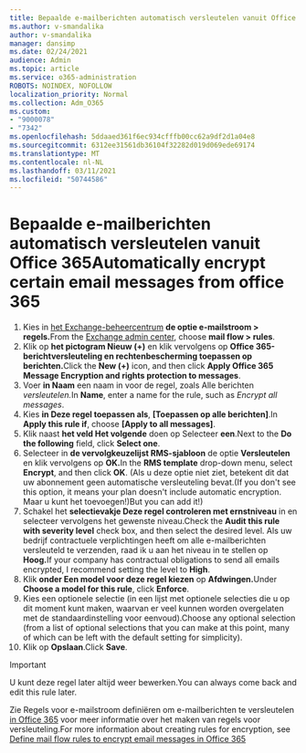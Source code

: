 ```yaml
---
title: Bepaalde e-mailberichten automatisch versleutelen vanuit Office 365
ms.author: v-smandalika
author: v-smandalika
manager: dansimp
ms.date: 02/24/2021
audience: Admin
ms.topic: article
ms.service: o365-administration
ROBOTS: NOINDEX, NOFOLLOW
localization_priority: Normal
ms.collection: Adm_O365
ms.custom:
- "9000078"
- "7342"
ms.openlocfilehash: 5ddaaed361f6ec934cfffb00cc62a9df2d1a04e8
ms.sourcegitcommit: 6312ee31561db36104f32282d019d069ede69174
ms.translationtype: MT
ms.contentlocale: nl-NL
ms.lasthandoff: 03/11/2021
ms.locfileid: "50744586"
---
```

# <a name="automatically-encrypt-certain-email-messages-from-office-365"></a><span data-ttu-id="10521-102">Bepaalde e-mailberichten automatisch versleutelen vanuit Office 365</span><span class="sxs-lookup"><span data-stu-id="10521-102">Automatically encrypt certain email messages from office 365</span></span>

1. <span data-ttu-id="10521-103">Kies in [het Exchange-beheercentrum](https://outlook.office365.com/ecp/) **de optie e-mailstroom > regels.**</span><span class="sxs-lookup"><span data-stu-id="10521-103">From the [Exchange admin center](https://outlook.office365.com/ecp/), choose **mail flow > rules**.</span></span> 
2. <span data-ttu-id="10521-104">Klik op **het pictogram Nieuw (+)** en klik vervolgens op **Office 365-berichtversleuteling en rechtenbescherming toepassen op berichten.**</span><span class="sxs-lookup"><span data-stu-id="10521-104">Click the **New (+)** icon, and then click **Apply Office 365 Message Encryption and rights protection to messages**.</span></span>
3. <span data-ttu-id="10521-105">Voer **in Naam** een naam in voor de regel, zoals Alle berichten *versleutelen.*</span><span class="sxs-lookup"><span data-stu-id="10521-105">In **Name**, enter a name for the rule, such as *Encrypt all messages*.</span></span>
4. <span data-ttu-id="10521-106">Kies **in Deze regel toepassen als**, **[Toepassen op alle berichten]**.</span><span class="sxs-lookup"><span data-stu-id="10521-106">In **Apply this rule if**, choose **[Apply to all messages]**.</span></span> 
5. <span data-ttu-id="10521-107">Klik naast **het veld Het volgende** doen op Selecteer **een**.</span><span class="sxs-lookup"><span data-stu-id="10521-107">Next to the **Do the following** field, click **Select one**.</span></span> 
6. <span data-ttu-id="10521-108">Selecteer in **de vervolgkeuzelijst RMS-sjabloon** de optie **Versleutelen** en klik vervolgens op **OK.**</span><span class="sxs-lookup"><span data-stu-id="10521-108">In the **RMS template** drop-down menu, select **Encrypt**, and then click **OK**.</span></span> <span data-ttu-id="10521-109">(Als u deze optie niet ziet, betekent dit dat uw abonnement geen automatische versleuteling bevat.</span><span class="sxs-lookup"><span data-stu-id="10521-109">(If you don't see this option, it means your plan doesn't include automatic encryption.</span></span> <span data-ttu-id="10521-110">Maar u kunt het toevoegen!)</span><span class="sxs-lookup"><span data-stu-id="10521-110">But you can add it!)</span></span>
7. <span data-ttu-id="10521-111">Schakel het **selectievakje Deze regel controleren met ernstniveau** in en selecteer vervolgens het gewenste niveau.</span><span class="sxs-lookup"><span data-stu-id="10521-111">Check the **Audit this rule with severity level** check box, and then select the desired level.</span></span> <span data-ttu-id="10521-112">Als uw bedrijf contractuele verplichtingen heeft om alle e-mailberichten versleuteld te verzenden, raad ik u aan het niveau in te stellen op **Hoog.**</span><span class="sxs-lookup"><span data-stu-id="10521-112">If your company has contractual obligations to send all emails encrypted, I recommend setting the level to **High**.</span></span>
8. <span data-ttu-id="10521-113">Klik **onder Een model voor deze regel kiezen** op **Afdwingen.**</span><span class="sxs-lookup"><span data-stu-id="10521-113">Under **Choose a model for this rule**, click **Enforce**.</span></span> 
9. <span data-ttu-id="10521-114">Kies een optionele selectie (in een lijst met optionele selecties die u op dit moment kunt maken, waarvan er veel kunnen worden overgelaten met de standaardinstelling voor eenvoud).</span><span class="sxs-lookup"><span data-stu-id="10521-114">Choose any optional selection (from a list of optional selections that you can make at this point, many of which can be left with the default setting for simplicity).</span></span>
10. <span data-ttu-id="10521-115">Klik op **Opslaan**.</span><span class="sxs-lookup"><span data-stu-id="10521-115">Click **Save**.</span></span>

> [!IMPORTANT]
> <span data-ttu-id="10521-116">U kunt deze regel later altijd weer bewerken.</span><span class="sxs-lookup"><span data-stu-id="10521-116">You can always come back and edit this rule later.</span></span>

<span data-ttu-id="10521-117">Zie Regels voor e-mailstroom definiëren om e-mailberichten te versleutelen [in Office 365](https://docs.microsoft.com/microsoft-365/compliance/define-mail-flow-rules-to-encrypt-email) voor meer informatie over het maken van regels voor versleuteling.</span><span class="sxs-lookup"><span data-stu-id="10521-117">For more information about creating rules for encryption, see [Define mail flow rules to encrypt email messages in Office 365](https://docs.microsoft.com/microsoft-365/compliance/define-mail-flow-rules-to-encrypt-email)</span></span>

